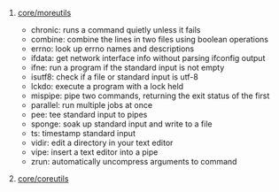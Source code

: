  1. [core/moreutils](https://joeyh.name/code/moreutils/)
    
     - chronic: runs a command quietly unless it fails
     - combine: combine the lines in two files using boolean operations
     - errno: look up errno names and descriptions
     - ifdata: get network interface info without parsing ifconfig output
     - ifne: run a program if the standard input is not empty
     - isutf8: check if a file or standard input is utf-8
     - lckdo: execute a program with a lock held
     - mispipe: pipe two commands, returning the exit status of the first
     - parallel: run multiple jobs at once
     - pee: tee standard input to pipes
     - sponge: soak up standard input and write to a file
     - ts: timestamp standard input
     - vidir: edit a directory in your text editor
     - vipe: insert a text editor into a pipe
     - zrun: automatically uncompress arguments to command
 2. [core/coreutils](https://github.com/coreutils/coreutils)
